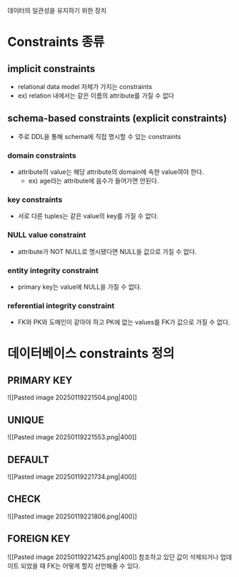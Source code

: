 데이터의 일관성을 유지하기 위한 장치
# Constraints 종류
## implicit constraints
- relational data model 자체가 가지는 constraints
- ex) relation 내에서는 같은 이름의 attribute를 가질 수 없다
## schema-based constraints (explicit constraints)
- 주로 DDL을 통해 schema에 직접 명시할 수 있는 constraints
### domain constraints
- attribute의 value는 해당 attribute의 domain에 속한 value여야 한다.
	- ex) age라는 attribute에 음수가 들어가면 안된다.
### key constraints
- 서로 다른 tuples는 같은 value의 key를 가질 수 없다.
### NULL value constraint
- attribute가 NOT NULL로 명시됐다면 NULL을 값으로 가질 수 없다.
### entity integrity constraint
- primary key는 value에 NULL을 가질 수 없다.
### referential integrity constraint
- FK와 PK와 도메인이 같아야 하고 PK에 없는 values를 FK가 값으로 가질 수 없다.

# 데이터베이스 constraints 정의
## PRIMARY KEY
![[Pasted image 20250119221504.png|400]]
## UNIQUE
![[Pasted image 20250119221553.png|400]]
## DEFAULT
![[Pasted image 20250119221734.png|400]]
## CHECK
![[Pasted image 20250119221806.png|400]]
## FOREIGN KEY
![[Pasted image 20250119221425.png|400]]
참조하고 있던 값이 삭제되거나 업데이트 되었을 때 FK는 어떻게 할지 선언해줄 수 있다.
